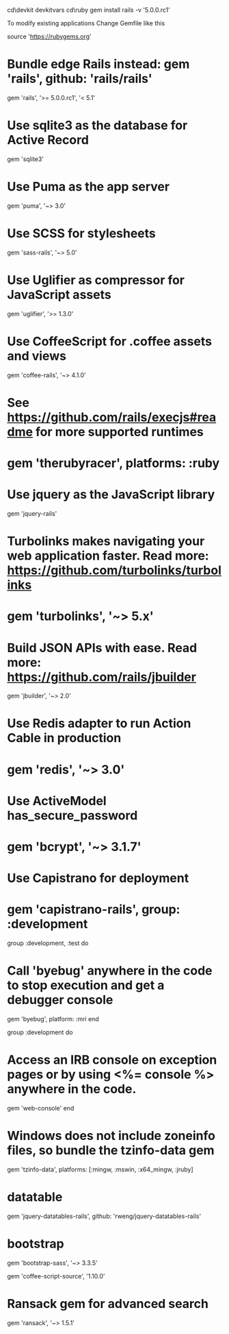 cd\devkit
devkitvars
cd\ruby
gem install rails -v '5.0.0.rc1'

To modify existing applications
Change Gemfile like this

source 'https://rubygems.org'


# Bundle edge Rails instead: gem 'rails', github: 'rails/rails'
gem 'rails', '>= 5.0.0.rc1', '< 5.1'
# Use sqlite3 as the database for Active Record
gem 'sqlite3'
# Use Puma as the app server
gem 'puma', '~> 3.0'
# Use SCSS for stylesheets
gem 'sass-rails', '~> 5.0'
# Use Uglifier as compressor for JavaScript assets
gem 'uglifier', '>= 1.3.0'
# Use CoffeeScript for .coffee assets and views
gem 'coffee-rails', '~> 4.1.0'
# See https://github.com/rails/execjs#readme for more supported runtimes
# gem 'therubyracer', platforms: :ruby

# Use jquery as the JavaScript library
gem 'jquery-rails'
# Turbolinks makes navigating your web application faster. Read more: https://github.com/turbolinks/turbolinks
# gem 'turbolinks', '~> 5.x'
# Build JSON APIs with ease. Read more: https://github.com/rails/jbuilder
gem 'jbuilder', '~> 2.0'
# Use Redis adapter to run Action Cable in production
# gem 'redis', '~> 3.0'
# Use ActiveModel has_secure_password
# gem 'bcrypt', '~> 3.1.7'

# Use Capistrano for deployment
# gem 'capistrano-rails', group: :development

group :development, :test do
  # Call 'byebug' anywhere in the code to stop execution and get a debugger console
  gem 'byebug', platform: :mri
end

group :development do
  # Access an IRB console on exception pages or by using <%= console %> anywhere in the code.
  gem 'web-console'
end

# Windows does not include zoneinfo files, so bundle the tzinfo-data gem
gem 'tzinfo-data', platforms: [:mingw, :mswin, :x64_mingw, :jruby]

# datatable
gem 'jquery-datatables-rails', github: 'rweng/jquery-datatables-rails'
# bootstrap
gem 'bootstrap-sass', '~> 3.3.5'

gem 'coffee-script-source', '1.10.0'

# Ransack gem for advanced search
gem 'ransack', '~> 1.5.1'